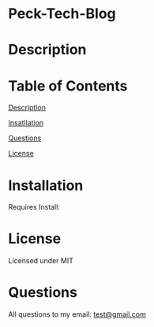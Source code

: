 # Peck-Tech-Blog

# Description


# Table of Contents
[Description](#Description)

[Insatllation](#Installation)

[Questions](#Questions)

[License](#License)

# Installation

Requires Install:



# License

Licensed under MIT



# Questions

All questions to my email: test@gmail.com
